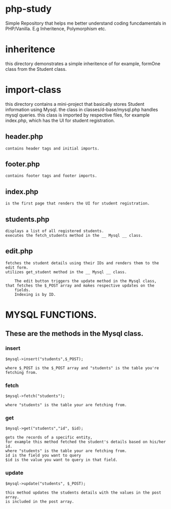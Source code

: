 # php-study

Simple Repository that helps me better understand coding funcdamentals in PHP/Vanilla. E.g Inheritence, Polymorphism etc.

# inheritence

this directory demonstrates a simple inheritence of for example, formOne class from the Student class.


# import-class

this directory contains a mini-project that basically stores Student information using Mysql.
the class in classes/d-base/mysql.php handles mysql queries.
this class is imported by respective files, for example index.php, which has the UI for student registration.

## header.php

    contains header tags and initial imports.

## footer.php

    contains footer tags and footer imports.

## index.php

    is the first page that renders the UI for student registration.

## students.php

    displays a list of all registered students.
    executes the fetch_students method in the __ Mysql __ class.

## edit.php

    fetches the student details using their IDs and renders them to the edit form.
    utilizes get_student method in the __ Mysql __ class.

        The edit button triggers the update method in the Mysql class, that fetches the $_POST array and makes respective updates on the    
        fields.
        Indexing is by ID.



# MYSQL FUNCTIONS.

## These are the methods in the Mysql class.

### insert

    $mysql->insert("students",$_POST);

    where $_POST is the $_POST array and "students" is the table you're fetching from.

### fetch

    $mysql->fetch("students");

    where "students" is the table your are fetching from.

### get

    $mysql->get("students","id", $id);

    gets the records of a specific entity,
    for example this method fetched the student's details based on his/her id.
    where "students" is the table your are fetching from.
    id is the field you want to query
    $id is the value you want to query in that field.

### update

    $mysql->update("students", $_POST);
    
    this method updates the students details with the values in the post array.
    is included in the post array.
